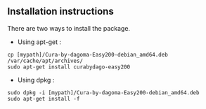 ## Installation instructions

There are two ways to install the package.

* Using apt-get :
```
cp [mypath]/Cura-by-dagoma-Easy200-debian_amd64.deb /var/cache/apt/archives/
sudo apt-get install curabydago-easy200
```

* Using dpkg :
```
sudo dpkg -i [mypath]/Cura-by-dagoma-Easy200-debian_amd64.deb
sudo apt-get install -f
```
